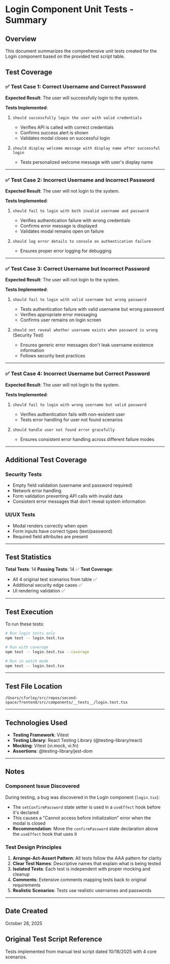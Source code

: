 # Login Component Unit Tests - Summary

## Overview

This document summarizes the comprehensive unit tests created for the Login component based on the provided test script table.

## Test Coverage

### ✅ Test Case 1: Correct Username and Correct Password

**Expected Result**: The user will successfully login to the system.

**Tests Implemented**:

1. `should successfully login the user with valid credentials`

   - Verifies API is called with correct credentials
   - Confirms success alert is shown
   - Validates modal closes on successful login

2. `should display welcome message with display name after successful login`
   - Tests personalized welcome message with user's display name

---

### ✅ Test Case 2: Incorrect Username and Incorrect Password

**Expected Result**: The user will not login to the system.

**Tests Implemented**:

1. `should fail to login with both invalid username and password`

   - Verifies authentication failure with wrong credentials
   - Confirms error message is displayed
   - Validates modal remains open on failure

2. `should log error details to console on authentication failure`
   - Ensures proper error logging for debugging

---

### ✅ Test Case 3: Correct Username but Incorrect Password

**Expected Result**: The user will not login to the system.

**Tests Implemented**:

1. `should fail to login with valid username but wrong password`

   - Tests authentication failure with valid username but wrong password
   - Verifies appropriate error messaging
   - Confirms user remains on login screen

2. `should not reveal whether username exists when password is wrong` (Security Test)
   - Ensures generic error messages don't leak username existence information
   - Follows security best practices

---

### ✅ Test Case 4: Incorrect Username but Correct Password

**Expected Result**: The user will not login to the system.

**Tests Implemented**:

1. `should fail to login with wrong username but valid password`

   - Verifies authentication fails with non-existent user
   - Tests error handling for user not found scenarios

2. `should handle user not found error gracefully`
   - Ensures consistent error handling across different failure modes

---

## Additional Test Coverage

### Security Tests

- Empty field validation (username and password required)
- Network error handling
- Form validation preventing API calls with invalid data
- Consistent error messages that don't reveal system information

### UI/UX Tests

- Modal renders correctly when open
- Form inputs have correct types (text/password)
- Required field attributes are present

---

## Test Statistics

**Total Tests**: 14
**Passing Tests**: 14 ✅
**Test Coverage**:

- All 4 original test scenarios from table ✅
- Additional security edge cases ✅
- UI rendering validation ✅

---

## Test Execution

To run these tests:

```bash
# Run login tests only
npm test -- login.test.tsx

# Run with coverage
npm test -- login.test.tsx --coverage

# Run in watch mode
npm test -- login.test.tsx
```

---

## Test File Location

`/Users/cfurley/src/repos/second-space/frontend/src/components/__tests__/login.test.tsx`

---

## Technologies Used

- **Testing Framework**: Vitest
- **Testing Library**: React Testing Library (@testing-library/react)
- **Mocking**: Vitest (vi.mock, vi.fn)
- **Assertions**: @testing-library/jest-dom

---

## Notes

### Component Issue Discovered

During testing, a bug was discovered in the Login component (`login.tsx`):

- The `setConfirmPassword` state setter is used in a `useEffect` hook before it's declared
- This causes a "Cannot access before initialization" error when the modal is closed
- **Recommendation**: Move the `confirmPassword` state declaration above the `useEffect` hook that uses it

### Test Design Principles

1. **Arrange-Act-Assert Pattern**: All tests follow the AAA pattern for clarity
2. **Clear Test Names**: Descriptive names that explain what is being tested
3. **Isolated Tests**: Each test is independent with proper mocking and cleanup
4. **Comments**: Extensive comments mapping tests back to original requirements
5. **Realistic Scenarios**: Tests use realistic usernames and passwords

---

## Date Created

October 28, 2025

## Original Test Script Reference

Tests implemented from manual test script dated 10/18/2025 with 4 core scenarios.
